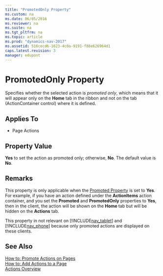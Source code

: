 ```yaml
---
title: "PromotedOnly Property"
ms.custom: na
ms.date: 06/05/2016
ms.reviewer: na
ms.suite: na
ms.tgt_pltfrm: na
ms.topic: article
ms.prod: "dynamics-nav-2017"
ms.assetid: 516cecd6-1623-4c0a-9191-f88e626964d1
caps.latest.revision: 3
manager: edupont
---
```

# PromotedOnly Property
Specifies whether the selected action is *promoted only*, which means that it will appear only on the **Home** tab in the ribbon and not on the tab \(ActionContainer control\) where it is defined.  
  
## Applies To  
  
-   Page Actions  
  
## Property Value  
 **Yes** to set the action as promoted only; otherwise, **No**. The default value is **No**.  
  
## Remarks  
 This property is only applicable when the [Promoted Property](Promoted-Property.md) is set to **Yes**. For example, if you have an action defined under the **ActionItems** action container, and you set the **Promoted** and **PromotedOnly** properties to **Yes**, then in the client, the action will be shown on the **Home** tab but will be hidden on the **Actions** tab.  
  
 This property in not relevant on [!INCLUDE[nav_tablet](includes/nav_tablet_md.md)] and [!INCLUDE[nav_phone](includes/nav_phone_md.md)] because only promoted actions are displayed on these clients.  
  
## See Also  
 [How to: Promote Actions on Pages](How-to--Promote-Actions-on-Pages.md)   
 [How to: Add Actions to a Page](How-to--Add-Actions-to-a-Page.md)   
 [Actions Overview](Actions-Overview.md)